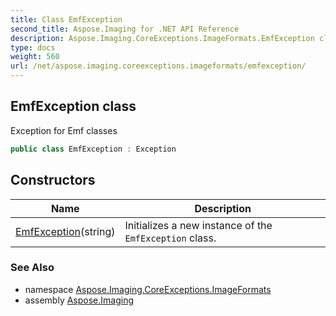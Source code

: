 ```yaml
---
title: Class EmfException
second_title: Aspose.Imaging for .NET API Reference
description: Aspose.Imaging.CoreExceptions.ImageFormats.EmfException class. Exception for Emf classes
type: docs
weight: 560
url: /net/aspose.imaging.coreexceptions.imageformats/emfexception/
---
```

## EmfException class

Exception for Emf classes

```csharp
public class EmfException : Exception
```

## Constructors

| Name | Description |
| --- | --- |
| [EmfException](emfexception/)(string) | Initializes a new instance of the `EmfException` class. |

### See Also

* namespace [Aspose.Imaging.CoreExceptions.ImageFormats](../../aspose.imaging.coreexceptions.imageformats/)
* assembly [Aspose.Imaging](../../)


